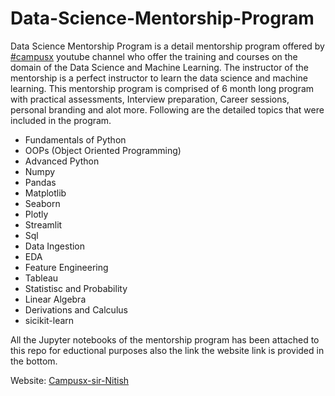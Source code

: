 # Data-Science-Mentorship-Program
Data Science Mentorship Program is a detail mentorship program offered by [#campusx](https://www.youtube.com/@campusx-official) youtube channel who offer the training and courses on the domain of the Data Science and Machine Learning. The instructor of the mentorship is a perfect instructor to learn the data science and machine learning. This mentorship program is comprised of 6 month long program with practical assessments, Interview preparation, Career sessions, personal branding and alot more. Following are the detailed topics that were included in the program.
- Fundamentals of Python
- OOPs (Object Oriented Programming)
- Advanced Python
- Numpy
- Pandas
- Matplotlib
- Seaborn
- Plotly
- Streamlit
- Sql
- Data Ingestion
- EDA 
- Feature Engineering
- Tableau
- Statistisc and Probability
- Linear Algebra
- Derivations and Calculus
- sicikit-learn
  
All the Jupyter notebooks of the mentorship program has been attached to this repo for eductional purposes also the link the website link is provided in the bottom.

Website: [Campusx-sir-Nitish](https://learnwith.campusx.in/)
